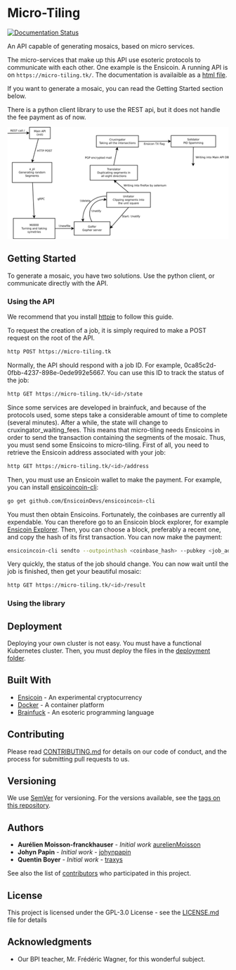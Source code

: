# Micro-Tiling

[![Documentation Status](https://readthedocs.org/projects/micro-tiling/badge/?version=latest)](https://micro-tiling.readthedocs.io/en/latest/?badge=latest)

An API capable of generating mosaics, based on micro services.


The micro-services that make up this API use esoteric protocols to communicate with each other. One example is the Ensicoin. A running API is on `https://micro-tiling.tk/`. The documentation is availaible as a [html file](swagger_api/index.html).

If you want to generate a mosaic, you can read the Getting Started section below.

There is a python client library to use the REST api, but it does not handle the fee payment as of now.

![Alt text](./protocol.svg)

## Getting Started

To generate a mosaic, you have two solutions. Use the python client, or communicate directly with the API.

### Using the API

We recommend that you install [httpie](https://github.com/jakubroztocil/httpie) to follow this guide.

To request the creation of a job, it is simply required to make a POST request on the root of the API.

```sh
http POST https://micro-tiling.tk
```

Normally, the API should respond with a job ID. For example, 0ca85c2d-0fbb-4237-898e-0ede992e5667. You can use this ID to track the status of the job:

```sh
http GET https://micro-tiling.tk/<id>/state
```

Since some services are developed in brainfuck, and because of the protocols used, some steps take a considerable amount of time to complete (several minutes).
After a while, the state will change to cruxingator_waiting_fees. This means that micro-tiling needs Ensicoins in order to send the transaction containing the segments of the mosaic.
Thus, you must send some Ensicoins to micro-tiling. First of all, you need to retrieve the Ensicoin address associated with your job:

```sh
http GET https://micro-tiling.tk/<id>/address
```

Then, you must use an Ensicoin wallet to make the payment. For example, you can install [ensicoincoin-cli](https://github.com/EnsicoinDevs/ensicoincoin-cli):

```sh
go get github.com/EnsicoinDevs/ensicoincoin-cli
```

You must then obtain Ensicoins. Fortunately, the coinbases are currently all expendable. You can therefore go to an Ensicoin block explorer, for example [Ensicoin Explorer](https://explorer.ensicoin.tk/). Then, you can choose a block, preferably a recent one, and copy the hash of its first transaction. You can now make the payment:

```sh
ensicoincoin-cli sendto --outpointhash <coinbase_hash> --pubkey <job_address> --value 42
```

Very quickly, the status of the job should change. You can now wait until the job is finished, then get your beautiful mosaic:

```sh
http GET https://micro-tiling.tk/<id>/result
```

### Using the library


## Deployment

Deploying your own cluster is not easy. You must have a functional Kubernetes cluster. Then, you must deploy the files in the [deployment folder](deployment).

## Built With

* [Ensicoin](https://github.com/EnsicoinDevs/ensicoin) - An experimental cryptocurrency
* [Docker](https://www.docker.com/) - A container platform
* [Brainfuck](https://en.wikipedia.org/wiki/Brainfuck) - An esoteric programming language

## Contributing

Please read [CONTRIBUTING.md](CONTRIBUTING.md) for details on our code of conduct, and the process for submitting pull requests to us.

## Versioning

We use [SemVer](http://semver.org/) for versioning. For the versions available, see the [tags on this repository](https://github.com/traxys/micro-tiling/tags). 

## Authors

* **Aurélien Moisson-franckhauser** - *Initial work* [aurelienMoisson](https://github.com/aurelienMoisson)
* **Johyn Papin** - *Initial work* - [johynpapin](https://github.com/johynpapin)
* **Quentin Boyer** - *Initial work* - [traxys](https://github.com/traxys)

See also the list of [contributors](https://github.com/traxys/micro-tiling/contributors) who participated in this project.

## License

This project is licensed under the GPL-3.0 License - see the [LICENSE.md](LICENSE.md) file for details

## Acknowledgments

* Our BPI teacher, Mr. Frédéric Wagner, for this wonderful subject.
